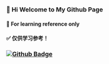 ### 👋 Hi Welcome to My Github Page 
#### 📝 For learning reference only 
#### ✅ 仅供学习参考！   
             
### [![Github Badge](https://img.shields.io/badge/-Github-232323?style=flat-square&logo=Github&logoColor=white&link=https://https://github.com/1528473765)](https://github.com/1528473765)
